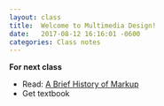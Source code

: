 ```yaml
---
layout: class
title:  Welcome to Multimedia Design!
date:   2017-08-12 16:16:01 -0600
categories: Class notes
---
```

**For next class**
- Read: [A Brief History of Markup](http://alistapart.com/article/a-brief-history-of-markup)
- Get textbook
